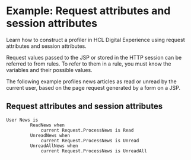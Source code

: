 # Example: Request attributes and session attributes

Learn how to construct a profiler in HCL Digital Experience using request attributes and session attributes.

Request values passed to the JSP or stored in the HTTP session can be referred to from rules. To refer to them in a rule, you must know the variables and their possible values.

The following example profiles news articles as read or unread by the current user, based on the page request generated by a form on a JSP.

## Request attributes and session attributes

```
User News is
  	     ReadNews when
  	         current Request.ProcessNews is Read
  	     UnreadNews when
  	         current Request.ProcessNews is Unread
  	     UnreadAllNews when
  	         current Request.ProcessNews is UnreadAll 
```


